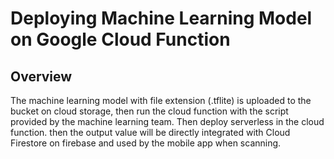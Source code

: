 # Deploying Machine Learning Model on Google Cloud Function

## Overview
The machine learning model with file extension (.tflite) is uploaded to the bucket on cloud storage, then run the cloud function with the script provided by the machine learning team. Then deploy serverless in the cloud function. then the output value will be directly integrated with Cloud Firestore on firebase and used by the mobile app when scanning.

